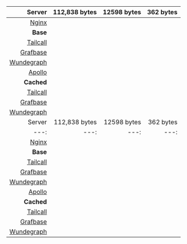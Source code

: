 
| Server | 112,838 bytes | 12598 bytes | 362 bytes |
| ---: | ---: | ---: | ---: |
| [Nginx](https://nginx.org/en/) |  |  |  |
| **Base** | | | |
| [Tailcall](https://github.com/tailcallhq/tailcall) |  |  |  |
| [Grafbase](https://github.com/grafbase/grafbase) |  |  |  |
| [Wundegraph](https://github.com/wundergraph/cosmo) |  |  |  |
| [Apollo](https://github.com/apollographql/router) |  |  |  |
| **Cached** | | | |
| [Tailcall](https://github.com/tailcallhq/tailcall) |  |  |  |
| [Grafbase](https://github.com/grafbase/grafbase) |  |  |  |
| [Wundegraph](https://github.com/wundergraph/cosmo) |  |  |  |
| Server | 112,838 bytes | 12598 bytes | 362 bytes |
| ---: | ---: | ---: | ---: |
| [Nginx](https://nginx.org/en/) |  |  |  |
| **Base** | | | |
| [Tailcall](https://github.com/tailcallhq/tailcall) |  |  |  |
| [Grafbase](https://github.com/grafbase/grafbase) |  |  |  |
| [Wundegraph](https://github.com/wundergraph/cosmo) |  |  |  |
| [Apollo](https://github.com/apollographql/router) |  |  |  |
| **Cached** | | | |
| [Tailcall](https://github.com/tailcallhq/tailcall) |  |  |  |
| [Grafbase](https://github.com/grafbase/grafbase) |  |  |  |
| [Wundegraph](https://github.com/wundergraph/cosmo) |  |  |  |
